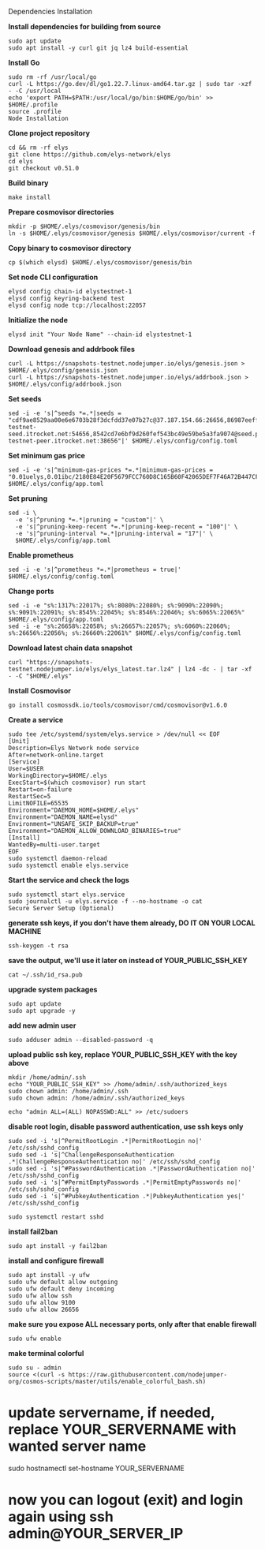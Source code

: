 Dependencies Installation

**Install dependencies for building from source**
```
sudo apt update
sudo apt install -y curl git jq lz4 build-essential
```

**Install Go**
```
sudo rm -rf /usr/local/go
curl -L https://go.dev/dl/go1.22.7.linux-amd64.tar.gz | sudo tar -xzf - -C /usr/local
echo 'export PATH=$PATH:/usr/local/go/bin:$HOME/go/bin' >> $HOME/.profile
source .profile
Node Installation
```


**Clone project repository**
```
cd && rm -rf elys
git clone https://github.com/elys-network/elys
cd elys
git checkout v0.51.0
```

**Build binary**
```
make install
```

**Prepare cosmovisor directories**
```
mkdir -p $HOME/.elys/cosmovisor/genesis/bin
ln -s $HOME/.elys/cosmovisor/genesis $HOME/.elys/cosmovisor/current -f
```

**Copy binary to cosmovisor directory**
```
cp $(which elysd) $HOME/.elys/cosmovisor/genesis/bin
```

**Set node CLI configuration**
```
elysd config chain-id elystestnet-1
elysd config keyring-backend test
elysd config node tcp://localhost:22057
```

**Initialize the node**
```
elysd init "Your Node Name" --chain-id elystestnet-1
```

**Download genesis and addrbook files**
```
curl -L https://snapshots-testnet.nodejumper.io/elys/genesis.json > $HOME/.elys/config/genesis.json
curl -L https://snapshots-testnet.nodejumper.io/elys/addrbook.json > $HOME/.elys/config/addrbook.json
```

**Set seeds**
```
sed -i -e 's|^seeds *=.*|seeds = "cdf9ae8529aa00e6e6703b28f3dcfdd37e07b27c@37.187.154.66:26656,86987eeff225699e67a6543de3622b8a986cce28@91.183.62.162:26656,ae22b82b1dc34fa0b1a64854168692310f562136@198.27.74.140:26656,61284a4d71cd3a33771640b42f40b2afda389a1e@5.101.138.254:26656,ae7191b2b922c6a59456588c3a262df518b0d130@elys-testnet-seed.itrocket.net:54656,8542cd7e6bf9d260fef543bc49e59be5a3fa9074@seed.publicnode.com:26656,609c64cc50fb4ebbe7cae3347545d3950ea2c018@65.108.195.29:23656,0977dd5475e303c99b66eaacab53c8cc28e49b05@elys-testnet-peer.itrocket.net:38656"|' $HOME/.elys/config/config.toml
```

**Set minimum gas price**
```
sed -i -e 's|^minimum-gas-prices *=.*|minimum-gas-prices = "0.01uelys,0.01ibc/2180E84E20F5679FCC760D8C165B60F42065DEF7F46A72B447CFF1B7DC6C0A65,0.01ibc/E2D2F6ADCC68AA3384B2F5DFACCA437923D137C14E86FB8A10207CF3BED0C8D4"|' $HOME/.elys/config/app.toml
```

**Set pruning**
```
sed -i \
  -e 's|^pruning *=.*|pruning = "custom"|' \
  -e 's|^pruning-keep-recent *=.*|pruning-keep-recent = "100"|' \
  -e 's|^pruning-interval *=.*|pruning-interval = "17"|' \
  $HOME/.elys/config/app.toml
```

**Enable prometheus**
```
sed -i -e 's|^prometheus *=.*|prometheus = true|' $HOME/.elys/config/config.toml
```

**Change ports**
```
sed -i -e "s%:1317%:22017%; s%:8080%:22080%; s%:9090%:22090%; s%:9091%:22091%; s%:8545%:22045%; s%:8546%:22046%; s%:6065%:22065%" $HOME/.elys/config/app.toml
sed -i -e "s%:26658%:22058%; s%:26657%:22057%; s%:6060%:22060%; s%:26656%:22056%; s%:26660%:22061%" $HOME/.elys/config/config.toml
```

**Download latest chain data snapshot**
```
curl "https://snapshots-testnet.nodejumper.io/elys/elys_latest.tar.lz4" | lz4 -dc - | tar -xf - -C "$HOME/.elys"
```

**Install Cosmovisor**
```
go install cosmossdk.io/tools/cosmovisor/cmd/cosmovisor@v1.6.0
```

**Create a service**
```
sudo tee /etc/systemd/system/elys.service > /dev/null << EOF
[Unit]
Description=Elys Network node service
After=network-online.target
[Service]
User=$USER
WorkingDirectory=$HOME/.elys
ExecStart=$(which cosmovisor) run start
Restart=on-failure
RestartSec=5
LimitNOFILE=65535
Environment="DAEMON_HOME=$HOME/.elys"
Environment="DAEMON_NAME=elysd"
Environment="UNSAFE_SKIP_BACKUP=true"
Environment="DAEMON_ALLOW_DOWNLOAD_BINARIES=true"
[Install]
WantedBy=multi-user.target
EOF
sudo systemctl daemon-reload
sudo systemctl enable elys.service
```

**Start the service and check the logs**
```
sudo systemctl start elys.service
sudo journalctl -u elys.service -f --no-hostname -o cat
Secure Server Setup (Optional)
```

**generate ssh keys, if you don't have them already, DO IT ON YOUR LOCAL MACHINE**
```
ssh-keygen -t rsa
```

**save the output, we'll use it later on instead of YOUR_PUBLIC_SSH_KEY**
```
cat ~/.ssh/id_rsa.pub
```

**upgrade system packages**
```
sudo apt update
sudo apt upgrade -y
```

**add new admin user**
```
sudo adduser admin --disabled-password -q
```

**upload public ssh key, replace YOUR_PUBLIC_SSH_KEY with the key above**
```
mkdir /home/admin/.ssh
echo "YOUR_PUBLIC_SSH_KEY" >> /home/admin/.ssh/authorized_keys
sudo chown admin: /home/admin/.ssh
sudo chown admin: /home/admin/.ssh/authorized_keys

echo "admin ALL=(ALL) NOPASSWD:ALL" >> /etc/sudoers
```

**disable root login, disable password authentication, use ssh keys only**
```
sudo sed -i 's|^PermitRootLogin .*|PermitRootLogin no|' /etc/ssh/sshd_config
sudo sed -i 's|^ChallengeResponseAuthentication .*|ChallengeResponseAuthentication no|' /etc/ssh/sshd_config
sudo sed -i 's|^#PasswordAuthentication .*|PasswordAuthentication no|' /etc/ssh/sshd_config
sudo sed -i 's|^#PermitEmptyPasswords .*|PermitEmptyPasswords no|' /etc/ssh/sshd_config
sudo sed -i 's|^#PubkeyAuthentication .*|PubkeyAuthentication yes|' /etc/ssh/sshd_config

sudo systemctl restart sshd
```

**install fail2ban**
```
sudo apt install -y fail2ban
```

**install and configure firewall**
```
sudo apt install -y ufw
sudo ufw default allow outgoing
sudo ufw default deny incoming
sudo ufw allow ssh
sudo ufw allow 9100
sudo ufw allow 26656
```

**make sure you expose ALL necessary ports, only after that enable firewall**
```
sudo ufw enable
```

**make terminal colorful**
```
sudo su - admin
source <(curl -s https://raw.githubusercontent.com/nodejumper-org/cosmos-scripts/master/utils/enable_colorful_bash.sh)
```
# update servername, if needed, replace YOUR_SERVERNAME with wanted server name
sudo hostnamectl set-hostname YOUR_SERVERNAME

# now you can logout (exit) and login again using ssh admin@YOUR_SERVER_IP
